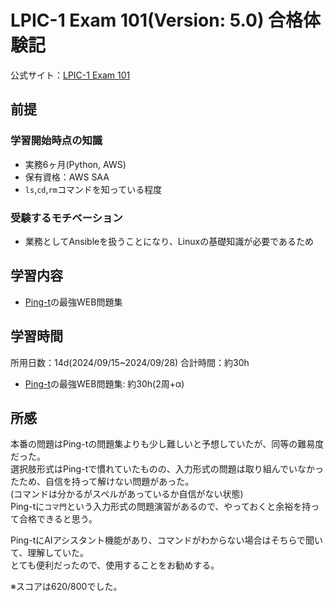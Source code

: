 # LPIC-1 Exam 101(Version: 5.0) 合格体験記

公式サイト：[LPIC-1 Exam 101](https://learning.lpi.org/ja/learning-materials/101-500/)

## 前提

### 学習開始時点の知識

- 実務6ヶ月(Python, AWS)
- 保有資格：AWS SAA
- `ls`,`cd`,`rm`コマンドを知っている程度

### 受験するモチベーション

- 業務としてAnsibleを扱うことになり、Linuxの基礎知識が必要であるため

## 学習内容

- [Ping-t](https://mondai.ping-t.com/g/question_subjects#content-large_category_3)の最強WEB問題集

## 学習時間

所用日数：14d(2024/09/15~2024/09/28)
合計時間：約30h

- [Ping-t](https://mondai.ping-t.com/g/question_subjects#content-large_category_3)の最強WEB問題集: 約30h(2周+α)

## 所感

本番の問題はPing-tの問題集よりも少し難しいと予想していたが、同等の難易度だった。  
選択肢形式はPing-tで慣れていたものの、入力形式の問題は取り組んでいなかったため、自信を持って解けない問題があった。  
(コマンドは分かるがスペルがあっているか自信がない状態)  
Ping-tに`コマ門`という入力形式の問題演習があるので、やっておくと余裕を持って合格できると思う。  

Ping-tにAIアシスタント機能があり、コマンドがわからない場合はそちらで聞いて、理解していた。  
とても便利だったので、使用することをお勧めする。

※スコアは620/800でした。
